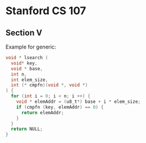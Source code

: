 # Stanford CS 107

## Section V

Example for generic:

``` c
void * lsearch (
  void* key,
  void * base,
  int n,
  int elem_size,
  int (* cmpfn)(void *, void *)
) {
  for (int i = 0; i < n; i ++) {
    void * elemAddr = (u8_t*) base + i * elem_size;
    if (cmpfn (key, elemAddr) == 0) {
      return elemAddr;
    }
  }
  return NULL;
}
```


